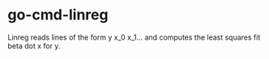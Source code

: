 # go-cmd-linreg
Linreg reads lines of the form y x_0 x_1... and computes the least squares fit beta dot x for y.
